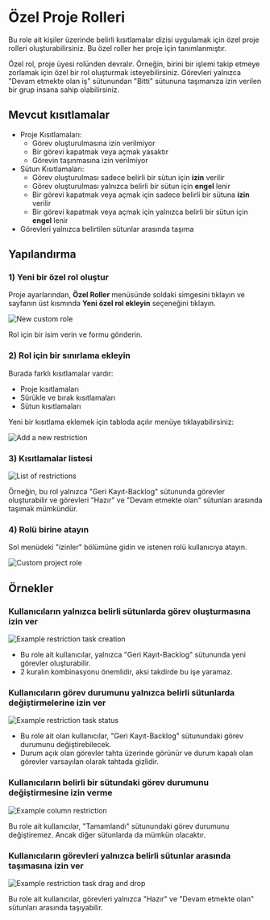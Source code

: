 Özel Proje Rolleri
====================

Bu role ait kişiler üzerinde belirli kısıtlamalar dizisi uygulamak için özel proje rolleri oluşturabilirsiniz.
Bu özel roller her proje için tanımlanmıştır.

Özel rol, proje üyesi rolünden devralır.
Örneğin, birini bir işlemi takip etmeye zorlamak için özel bir rol oluşturmak isteyebilirsiniz.
Görevleri yalnızca "Devam etmekte olan iş" sütunundan "Bitti" sütununa taşımanıza izin verilen bir grup insana sahip olabilirsiniz.

Mevcut kısıtlamalar
----------------------

- Proje Kısıtlamaları:
    - Görev oluşturulmasına izin verilmiyor
    - Bir görevi kapatmak veya açmak yasaktır
    - Görevin taşınmasına izin verilmiyor
- Sütun Kısıtlamaları:
    - Görev oluşturulması sadece belirli bir sütun için **izin** verilir
    - Görev oluşturulması yalnızca belirli bir sütun için **engel** lenir
    - Bir görevi kapatmak veya açmak için sadece belirli bir sütuna **izin** verilir
    - Bir görevi kapatmak veya açmak için yalnızca belirli bir sütun için **engel** lenir
- Görevleri yalnızca belirtilen sütunlar arasında taşıma

Yapılandırma
-------------

### 1) Yeni bir özel rol oluştur

Proje ayarlarından, **Özel Roller** menüsünde soldaki simgesini tıklayın ve sayfanın üst kısmında **Yeni özel rol ekleyin** seçeneğini tıklayın.
 
![New custom role](screenshots/new_custom_role.png)

Rol için bir isim verin ve formu gönderin.

### 2) Rol için bir sınırlama ekleyin

Burada farklı kısıtlamalar vardır:

- Proje kısıtlamaları
- Sürükle ve bırak kısıtlamaları
- Sütun kısıtlamaları

Yeni bir kısıtlama eklemek için tabloda açılır menüye tıklayabilirsiniz:

![Add a new restriction](screenshots/add_new_restriction.png)

### 3) Kısıtlamalar listesi

![List of restrictions](screenshots/example-restrictions.png)

Örneğin, bu rol yalnızca "Geri Kayıt-Backlog" sütununda görevler oluşturabilir ve görevleri "Hazır" ve "Devam etmekte olan" sütunları arasında taşımak mümkündür.

### 4) Rolü birine atayın

Sol menüdeki "izinler" bölümüne gidin ve istenen rolü kullanıcıya atayın. 

![Custom project role](screenshots/custom_roles.png)

Örnekler
--------

### Kullanıcıların yalnızca belirli sütunlarda görev oluşturmasına izin ver

![Example restriction task creation](screenshots/example-restriction-task-creation.png)

- Bu role ait kullanıcılar, yalnızca "Geri Kayıt-Backlog" sütununda yeni görevler oluşturabilir.
- 2 kuralın kombinasyonu önemlidir, aksi takdirde bu işe yaramaz.

### Kullanıcıların görev durumunu yalnızca belirli sütunlarda değiştirmelerine izin ver

![Example restriction task status](screenshots/example-restriction-task-status.png)

- Bu role ait olan kullanıcılar, "Geri Kayıt-Backlog" sütunundaki görev durumunu değiştirebilecek.
- Durum açık olan görevler tahta üzerinde görünür ve durum kapalı olan görevler varsayılan olarak tahtada gizlidir.

### Kullanıcıların belirli bir sütundaki görev durumunu değiştirmesine izin verme

![Example column restriction](screenshots/example-restriction-task-status-blocked.png)

Bu role ait kullanıcılar, "Tamamlandı" sütunundaki görev durumunu değiştiremez.
Ancak diğer sütunlarda da mümkün olacaktır.

### Kullanıcıların görevleri yalnızca belirli sütunlar arasında taşımasına izin ver

![Example restriction task drag and drop](screenshots/example-restriction-task-drag-and-drop.png)

Bu role ait kullanıcılar, görevleri yalnızca "Hazır" ve "Devam etmekte olan" sütunları arasında taşıyabilir.
